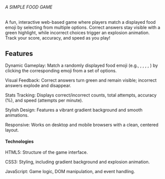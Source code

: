 ###### A SIMPLE FOOD GAME

A fun, interactive web-based game where players match a displayed food emoji by selecting from multiple options. Correct answers stay visible with a green highlight, while incorrect choices trigger an explosion animation. Track your score, accuracy, and speed as you play!

## Features

Dynamic Gameplay: Match a randomly displayed food emoji (e.g., , , , , ) by clicking the corresponding emoji from a set of options.

Visual Feedback: Correct answers turn green and remain visible; incorrect answers explode and disappear.

Stats Tracking: Displays correct/incorrect counts, total attempts, accuracy (%), and speed (attempts per minute).

Stylish Design: Features a vibrant gradient background and smooth animations.

Responsive: Works on desktop and mobile browsers with a clean, centered layout.

#### Technologies
HTML5: Structure of the game interface.

CSS3: Styling, including gradient background and explosion animation.

JavaScript: Game logic, DOM manipulation, and event handling.

